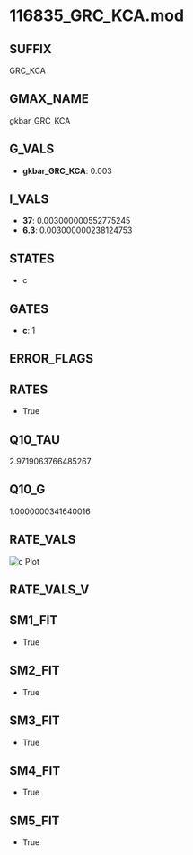 # 116835_GRC_KCA.mod

## SUFFIX

GRC_KCA

## GMAX_NAME

gkbar_GRC_KCA

## G_VALS

- **gkbar_GRC_KCA**: 0.003

## I_VALS

- **37**: 0.003000000552775245
- **6.3**: 0.003000000238124753

## STATES

- c

## GATES

- **c**: 1

## ERROR_FLAGS


## RATES

- True

## Q10_TAU

2.9719063766485267

## Q10_G

1.0000000341640016

## RATE_VALS

![c Plot](/Users/pbozelos/Dropbox/icg-Chai-Panos/supermodels/output_markdown_files/KCa/116835_GRC_KCA.mod/images/c.png)

## RATE_VALS_V

## SM1_FIT

- True

## SM2_FIT

- True

## SM3_FIT

- True

## SM4_FIT

- True

## SM5_FIT

- True

